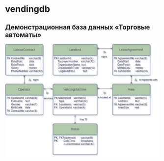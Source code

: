 # vendingdb
## Демонстрационная база данных «Торговые автоматы»

![Image alt](https://github.com/vganinn/vend_database/raw/main/RELATION.jpg)
